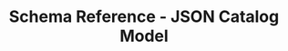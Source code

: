---
title: Schema Reference - JSON Catalog Model
description: OSCAL Catalog Model JSON Schema Reference
permalink: /docs/schemas/oscal-catalog-json/
layout: schemas
sidenav: schemas
subnav: true
model: oscal-catalog-json
---